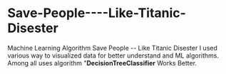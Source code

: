 # Save-People----Like-Titanic-Disester
Machine Learning Algorithm
Save People -- Like Titanic Disester
I used various way  to visualized data for better understand and ML algorithms. Among all uses algorithm "**DecisionTreeClassifier** Works Better.
